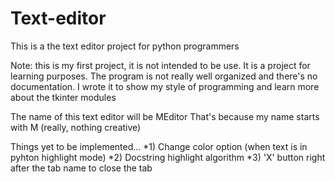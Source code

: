 # Text-editor
 This is a the text editor project for python programmers

 Note: this is my first project, it is not intended to be use. It is a project for learning purposes.
       The program is not really well organized and there's no documentation.
       I wrote it to show my style of programming and learn more about the tkinter modules

 The name of this text editor will be MEditor
 That's because my name starts with M (really, nothing creative)

 Things yet to be implemented...
 *1) Change color option (when text is in pyhton highlight mode)
 *2) Docstring highlight algorithm
 *3) 'X' button right after the tab name to close the tab

